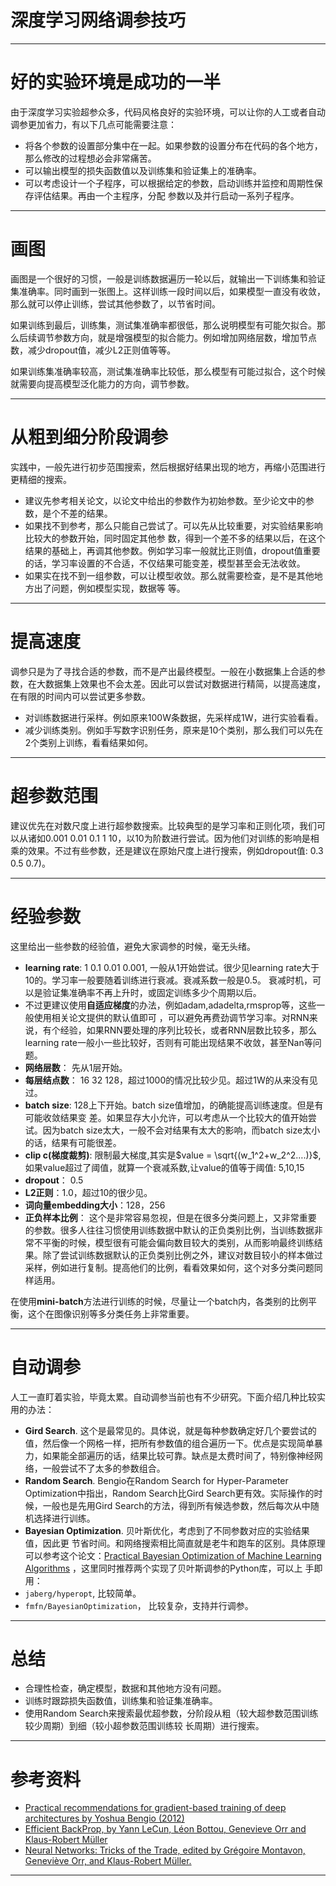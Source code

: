# 深度学习网络调参技巧

----------

# 好的实验环境是成功的一半

由于深度学习实验超参众多，代码风格良好的实验环境，可以让你的人工或者自动调参更加省力，有以下几点可能需要注意：

 - 将各个参数的设置部分集中在一起。如果参数的设置分布在代码的各个地方，那么修改的过程想必会非常痛苦。
 - 可以输出模型的损失函数值以及训练集和验证集上的准确率。
 - 可以考虑设计一个子程序，可以根据给定的参数，启动训练并监控和周期性保存评估结果。再由一个主程序，分配 参数以及并行启动一系列子程序。

----------


# 画图

画图是一个很好的习惯，一般是训练数据遍历一轮以后，就输出一下训练集和验证集准确率。同时画到一张图上。这样训练一段时间以后，如果模型一直没有收敛，那么就可以停止训练，尝试其他参数了，以节省时间。

如果训练到最后，训练集，测试集准确率都很低，那么说明模型有可能欠拟合。那么后续调节参数方向，就是增强模型的拟合能力。例如增加网络层数，增加节点数，减少dropout值，减少L2正则值等等。

如果训练集准确率较高，测试集准确率比较低，那么模型有可能过拟合，这个时候就需要向提高模型泛化能力的方向，调节参数。

----------


# 从粗到细分阶段调参

实践中，一般先进行初步范围搜索，然后根据好结果出现的地方，再缩小范围进行更精细的搜索。

 - 建议先参考相关论文，以论文中给出的参数作为初始参数。至少论文中的参数，是个不差的结果。
 - 如果找不到参考，那么只能自己尝试了。可以先从比较重要，对实验结果影响比较大的参数开始，同时固定其他参 数，得到一个差不多的结果以后，在这个结果的基础上，再调其他参数。例如学习率一般就比正则值，dropout值重要的话，学习率设置的不合适，不仅结果可能变差，模型甚至会无法收敛。
 - 如果实在找不到一组参数，可以让模型收敛。那么就需要检查，是不是其他地方出了问题，例如模型实现，数据等 等。

----------


# 提高速度

调参只是为了寻找合适的参数，而不是产出最终模型。一般在小数据集上合适的参数，在大数据集上效果也不会太差。因此可以尝试对数据进行精简，以提高速度，在有限的时间内可以尝试更多参数。

 - 对训练数据进行采样。例如原来100W条数据，先采样成1W，进行实验看看。
 - 减少训练类别。例如手写数字识别任务，原来是10个类别，那么我们可以先在2个类别上训练，看看结果如何。

----------


# 超参数范围

建议优先在对数尺度上进行超参数搜索。比较典型的是学习率和正则化项，我们可以从诸如0.001 0.01 0.1 1 10，以10为阶数进行尝试。因为他们对训练的影响是相乘的效果。不过有些参数，还是建议在原始尺度上进行搜索，例如dropout值: 0.3 0.5 0.7)。

----------


# 经验参数

这里给出一些参数的经验值，避免大家调参的时候，毫无头绪。

 - **learning rate**: 1 0.1 0.01 0.001, 一般从1开始尝试。很少见learning rate大于10的。学习率一般要随着训练进行衰减。衰减系数一般是0.5。 衰减时机，可以是验证集准确率不再上升时，或固定训练多少个周期以后。
 - 不过更建议使用**自适应梯度**的办法，例如adam,adadelta,rmsprop等，这些一般使用相关论文提供的默认值即可 ，可以避免再费劲调节学习率。对RNN来说，有个经验，如果RNN要处理的序列比较长，或者RNN层数比较多，那么learning rate一般小一些比较好，否则有可能出现结果不收敛，甚至Nan等问题。
 - **网络层数**： 先从1层开始。
 - **每层结点数**： 16 32 128，超过1000的情况比较少见。超过1W的从来没有见过。
 - **batch size**: 128上下开始。batch size值增加，的确能提高训练速度。但是有可能收敛结果变 差。如果显存大小允许，可以考虑从一个比较大的值开始尝试。因为batch size太大，一般不会对结果有太大的影响，而batch size太小的话，结果有可能很差。
 - **clip c(梯度裁剪)**: 限制最大梯度,其实是$value = \sqrt{(w_1^2+w_2^2….)}$,如果value超过了阈值，就算一个衰减系数,让value的值等于阈值: 5,10,15
 - **dropout**： 0.5
 - **L2正则**：1.0，超过10的很少见。
 - **词向量embedding大小**：128，256
 - **正负样本比例**： 这个是非常容易忽视，但是在很多分类问题上，又非常重要 的参数。很多人往往习惯使用训练数据中默认的正负类别比例，当训练数据非常不平衡的时候，模型很有可能会偏向数目较大的类别，从而影响最终训练结果。除了尝试训练数据默认的正负类别比例之外，建议对数目较小的样本做过采样，例如进行复制。提高他们的比例，看看效果如何，这个对多分类问题同样适用。

在使用**mini-batch**方法进行训练的时候，尽量让一个batch内，各类别的比例平衡，这个在图像识别等多分类任务上非常重要。

----------


# 自动调参

人工一直盯着实验，毕竟太累。自动调参当前也有不少研究。下面介绍几种比较实用的办法：

 - **Gird Search**. 这个是最常见的。具体说，就是每种参数确定好几个要尝试的值，然后像一个网格一样，把所有参数值的组合遍历一下。优点是实现简单暴力，如果能全部遍历的话，结果比较可靠。缺点是太费时间了，特别像神经网络，一般尝试不了太多的参数组合。
 - **Random Search**. Bengio在Random Search for Hyper-Parameter Optimization中指出，Random Search比Gird Search更有效。实际操作的时候，一般也是先用Gird Search的方法，得到所有候选参数，然后每次从中随机选择进行训练。
 - **Bayesian Optimization**. 贝叶斯优化，考虑到了不同参数对应的实验结果值，因此更 节省时间。和网络搜索相比简直就是老牛和跑车的区别。具体原理可以参考这个论文：[Practical Bayesian Optimization of Machine Learning Algorithms](https://arxiv.org/pdf/1206.2944.pdf) ，这里同时推荐两个实现了贝叶斯调参的Python库，可以上 手即用：
- `jaberg/hyperopt`, 比较简单。
- `fmfn/BayesianOptimization`， 比较复杂，支持并行调参。

----------


# 总结

 - 合理性检查，确定模型，数据和其他地方没有问题。
 - 训练时跟踪损失函数值，训练集和验证集准确率。
 - 使用Random Search来搜索最优超参数，分阶段从粗（较大超参数范围训练较少周期）到细（较小超参数范围训练较 长周期）进行搜索。

----------


# 参考资料

 - [Practical recommendations for gradient-based training of deep architectures by Yoshua Bengio (2012)](https://arxiv.org/abs/1206.5533)
 - [Efficient BackProp, by Yann LeCun, Léon Bottou, Genevieve Orr and Klaus-Robert Müller](http://yann.lecun.com/exdb/publis/pdf/lecun-98b.pdf)
 - [Neural Networks: Tricks of the Trade, edited by Grégoire Montavon, Geneviève Orr, and Klaus-Robert Müller.](https://www.springer.com/cn/book/9783642352881)

----------


